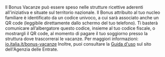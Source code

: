 Il Bonus Vacanze può essere speso nelle strutture ricettive aderenti all'iniziativa e situate sul territorio nazionale. Il Bonus attribuito al tuo nucleo familiare è identificato da un codice univoco, a cui sarà associato anche un QR code (leggibile direttamente dallo schermo del tuo telefono). Ti basterà comunicare all’albergatore questo codice, insieme al tuo codice fiscale, o mostrargli il QR code, al momento di pagare il tuo soggiorno presso la struttura dove trascorrerai le vacanze.
Per maggiori informazioni: [io.italia.it/bonus-vacanze](https://io.italia.it/bonus-vacanze)
Inoltre, puoi consultare la [Guida d'uso](https://www.agenziaentrate.gov.it/portale/documents/20143/233439/Guida_Bonus_Vacanze_v1.pdf/) sul sito dell'Agenzia delle Entrate.